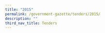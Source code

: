 ```yaml
---
title: "2015"
permalink: /government-gazette/tenders/2015/
description: ""
third_nav_title: Tenders
---
```

